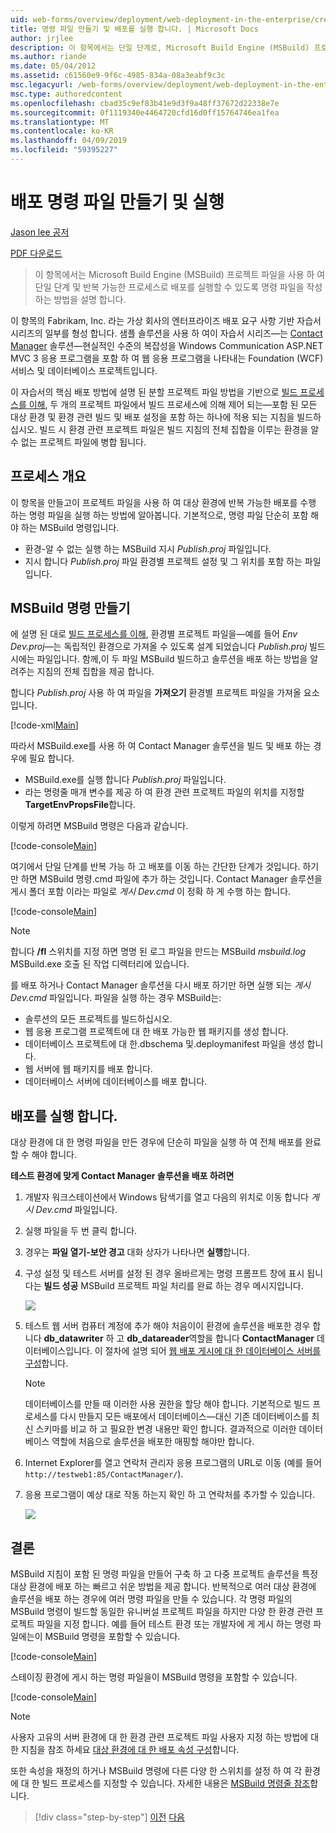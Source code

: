 ```yaml
---
uid: web-forms/overview/deployment/web-deployment-in-the-enterprise/creating-and-running-a-deployment-command-file
title: 명령 파일 만들기 및 배포를 실행 합니다. | Microsoft Docs
author: jrjlee
description: 이 항목에서는 단일 단계로, Microsoft Build Engine (MSBuild) 프로젝트 파일을 사용 하 여 다시 배포를 실행할 수 있도록 명령 파일을 작성 하는 방법을 설명 하는 중...
ms.author: riande
ms.date: 05/04/2012
ms.assetid: c61560e9-9f6c-4985-834a-08a3eabf9c3c
msc.legacyurl: /web-forms/overview/deployment/web-deployment-in-the-enterprise/creating-and-running-a-deployment-command-file
msc.type: authoredcontent
ms.openlocfilehash: cbad35c9ef83b41e9d3f9a48ff37672d22338e7e
ms.sourcegitcommit: 0f1119340e4464720cfd16d0ff15764746ea1fea
ms.translationtype: MT
ms.contentlocale: ko-KR
ms.lasthandoff: 04/09/2019
ms.locfileid: "59395227"
---
```

# <a name="creating-and-running-a-deployment-command-file"></a>배포 명령 파일 만들기 및 실행

[Jason lee 공저](https://github.com/jrjlee)

[PDF 다운로드](https://msdnshared.blob.core.windows.net/media/MSDNBlogsFS/prod.evol.blogs.msdn.com/CommunityServer.Blogs.Components.WeblogFiles/00/00/00/63/56/8130.DeployingWebAppsInEnterpriseScenarios.pdf)

> 이 항목에서는 Microsoft Build Engine (MSBuild) 프로젝트 파일을 사용 하 여 단일 단계 및 반복 가능한 프로세스로 배포를 실행할 수 있도록 명령 파일을 작성 하는 방법을 설명 합니다.


이 항목의 Fabrikam, Inc. 라는 가상 회사의 엔터프라이즈 배포 요구 사항 기반 자습서 시리즈의 일부를 형성 합니다. 샘플 솔루션을 사용 하 여이 자습서 시리즈&#x2014;는 [Contact Manager](the-contact-manager-solution.md) 솔루션&#x2014;현실적인 수준의 복잡성을 Windows Communication ASP.NET MVC 3 응용 프로그램을 포함 하 여 웹 응용 프로그램을 나타내는 Foundation (WCF) 서비스 및 데이터베이스 프로젝트입니다.

이 자습서의 핵심 배포 방법에 설명 된 분할 프로젝트 파일 방법을 기반으로 [빌드 프로세스를 이해](understanding-the-build-process.md), 두 개의 프로젝트 파일에서 빌드 프로세스에 의해 제어 되는&#x2014;포함 된 모든 대상 환경 및 환경 관련 빌드 및 배포 설정을 포함 하는 하나에 적용 되는 지침을 빌드하십시오. 빌드 시 환경 관련 프로젝트 파일은 빌드 지침의 전체 집합을 이루는 환경을 알 수 없는 프로젝트 파일에 병합 됩니다.

## <a name="process-overview"></a>프로세스 개요

이 항목을 만들고이 프로젝트 파일을 사용 하 여 대상 환경에 반복 가능한 배포를 수행 하는 명령 파일을 실행 하는 방법에 알아봅니다. 기본적으로, 명령 파일 단순히 포함 해야 하는 MSBuild 명령입니다.

- 환경-알 수 없는 실행 하는 MSBuild 지시 *Publish.proj* 파일입니다.
- 지시 합니다 *Publish.proj* 파일 환경별 프로젝트 설정 및 그 위치를 포함 하는 파일입니다.

## <a name="create-an-msbuild-command"></a>MSBuild 명령 만들기

에 설명 된 대로 [빌드 프로세스를 이해](understanding-the-build-process.md), 환경별 프로젝트 파일을&#x2014;예를 들어 *Env Dev.proj*&#x2014;는 독립적인 환경으로 가져올 수 있도록 설계 되었습니다 *Publish.proj* 빌드 시에는 파일입니다. 함께,이 두 파일 MSBuild 빌드하고 솔루션을 배포 하는 방법을 알려주는 지침의 전체 집합을 제공 합니다.

합니다 *Publish.proj* 사용 하 여 파일을 **가져오기** 환경별 프로젝트 파일을 가져올 요소입니다.


[!code-xml[Main](creating-and-running-a-deployment-command-file/samples/sample1.xml)]


따라서 MSBuild.exe를 사용 하 여 Contact Manager 솔루션을 빌드 및 배포 하는 경우에 필요 합니다.

- MSBuild.exe를 실행 합니다 *Publish.proj* 파일입니다.
- 라는 명령줄 매개 변수를 제공 하 여 환경 관련 프로젝트 파일의 위치를 지정할 **TargetEnvPropsFile**합니다.

이렇게 하려면 MSBuild 명령은 다음과 같습니다.


[!code-console[Main](creating-and-running-a-deployment-command-file/samples/sample2.cmd)]


여기에서 단일 단계를 반복 가능 하 고 배포를 이동 하는 간단한 단계가 것입니다. 하기만 하면 MSBuild 명령.cmd 파일에 추가 하는 것입니다. Contact Manager 솔루션을 게시 폴더 포함 이라는 파일로 *게시 Dev.cmd* 이 정확 하 게 수행 하는 합니다.


[!code-console[Main](creating-and-running-a-deployment-command-file/samples/sample3.cmd)]


> [!NOTE]
> 합니다 **/fl** 스위치를 지정 하면 명명 된 로그 파일을 만드는 MSBuild *msbuild.log* MSBuild.exe 호출 된 작업 디렉터리에 있습니다.


를 배포 하거나 Contact Manager 솔루션을 다시 배포 하기만 하면 실행 되는 *게시 Dev.cmd* 파일입니다. 파일을 실행 하는 경우 MSBuild는:

- 솔루션의 모든 프로젝트를 빌드하십시오.
- 웹 응용 프로그램 프로젝트에 대 한 배포 가능한 웹 패키지를 생성 합니다.
- 데이터베이스 프로젝트에 대 한.dbschema 및.deploymanifest 파일을 생성 합니다.
- 웹 서버에 웹 패키지를 배포 합니다.
- 데이터베이스 서버에 데이터베이스를 배포 합니다.

## <a name="run-the-deployment"></a>배포를 실행 합니다.

대상 환경에 대 한 명령 파일을 만든 경우에 단순히 파일을 실행 하 여 전체 배포를 완료할 수 해야 합니다.

**테스트 환경에 맞게 Contact Manager 솔루션을 배포 하려면**

1. 개발자 워크스테이션에서 Windows 탐색기를 열고 다음의 위치로 이동 합니다 *게시 Dev.cmd* 파일입니다.
2. 실행 파일을 두 번 클릭 합니다.
3. 경우는 **파일 열기-보안 경고** 대화 상자가 나타나면 **실행**합니다.
4. 구성 설정 및 테스트 서버를 설정 된 경우 올바르게는 명령 프롬프트 창에 표시 됩니다는 **빌드 성공** MSBuild 프로젝트 파일 처리를 완료 하는 경우 메시지입니다.

    ![](creating-and-running-a-deployment-command-file/_static/image1.png)
5. 테스트 웹 서버 컴퓨터 계정에 추가 해야 처음이이 환경에 솔루션을 배포한 경우 합니다 **db\_datawriter** 하 고 **db\_datareader**역할을 합니다 **ContactManager** 데이터베이스입니다. 이 절차에 설명 되어 [웹 배포 게시에 대 한 데이터베이스 서버를 구성](../configuring-server-environments-for-web-deployment/configuring-a-database-server-for-web-deploy-publishing.md)합니다.

    > [!NOTE]
    > 데이터베이스를 만들 때 이러한 사용 권한을 할당 해야 합니다. 기본적으로 빌드 프로세스를 다시 만들지 모든 배포에서 데이터베이스&#x2014;대신 기존 데이터베이스를 최신 스키마를 비교 하 고 필요한 변경 내용만 확인 합니다. 결과적으로 이러한 데이터베이스 역할에 처음으로 솔루션을 배포한 매핑할 해야만 합니다.
6. Internet Explorer를 열고 연락처 관리자 응용 프로그램의 URL로 이동 (예를 들어 `http://testweb1:85/ContactManager/`).
7. 응용 프로그램이 예상 대로 작동 하는지 확인 하 고 연락처를 추가할 수 있습니다.

    ![](creating-and-running-a-deployment-command-file/_static/image2.png)

## <a name="conclusion"></a>결론

MSBuild 지침이 포함 된 명령 파일을 만들어 구축 하 고 다중 프로젝트 솔루션을 특정 대상 환경에 배포 하는 빠르고 쉬운 방법을 제공 합니다. 반복적으로 여러 대상 환경에 솔루션을 배포 하는 경우에 여러 명령 파일을 만들 수 있습니다. 각 명령 파일의 MSBuild 명령이 빌드할 동일한 유니버설 프로젝트 파일을 하지만 다양 한 환경 관련 프로젝트 파일을 지정 합니다. 예를 들어 테스트 환경 또는 개발자에 게 게시 하는 명령 파일에는이 MSBuild 명령을 포함할 수 있습니다.


[!code-console[Main](creating-and-running-a-deployment-command-file/samples/sample4.cmd)]


스테이징 환경에 게시 하는 명령 파일을이 MSBuild 명령을 포함할 수 있습니다.


[!code-console[Main](creating-and-running-a-deployment-command-file/samples/sample5.cmd)]


> [!NOTE]
> 사용자 고유의 서버 환경에 대 한 환경 관련 프로젝트 파일 사용자 지정 하는 방법에 대 한 지침을 참조 하세요 [대상 환경에 대 한 배포 속성 구성](../configuring-server-environments-for-web-deployment/configuring-deployment-properties-for-a-target-environment.md)합니다.


또한 속성을 재정의 하거나 MSBuild 명령에 다른 다양 한 스위치를 설정 하 여 각 환경에 대 한 빌드 프로세스를 지정할 수 있습니다. 자세한 내용은 [MSBuild 명령줄 참조](https://msdn.microsoft.com/library/ms164311.aspx)합니다.

> [!div class="step-by-step"]
> [이전](deploying-database-projects.md)
> [다음](manually-installing-web-packages.md)
